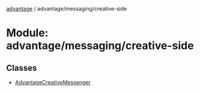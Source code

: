 [advantage](../index.md) / advantage/messaging/creative-side

# Module: advantage/messaging/creative-side

## Classes

- [AdvantageCreativeMessenger](../classes/advantage_messaging_creative_side.AdvantageCreativeMessenger.md)
